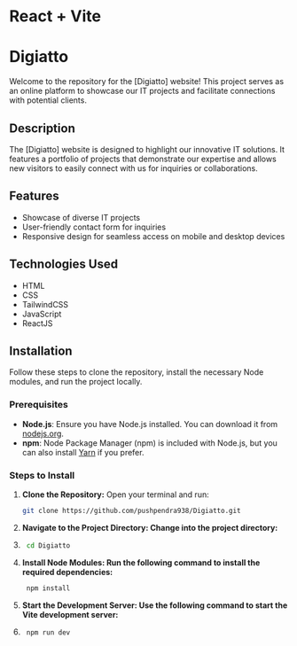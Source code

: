 # React + Vite

# Digiatto

Welcome to the repository for the [Digiatto] website! This project serves as an online platform to showcase our IT projects and facilitate connections with potential clients.

## Description
The [Digiatto] website is designed to highlight our innovative IT solutions. It features a portfolio of projects that demonstrate our expertise and allows new visitors to easily connect with us for inquiries or collaborations.

## Features
- Showcase of diverse IT projects
- User-friendly contact form for inquiries
- Responsive design for seamless access on mobile and desktop devices

## Technologies Used
- HTML
- CSS
- TailwindCSS
- JavaScript
- ReactJS

## Installation
Follow these steps to clone the repository, install the necessary Node modules, and run the project locally.

### Prerequisites
- **Node.js**: Ensure you have Node.js installed. You can download it from [nodejs.org](https://nodejs.org/).
- **npm**: Node Package Manager (npm) is included with Node.js, but you can also install [Yarn](https://yarnpkg.com/) if you prefer.

### Steps to Install
1. **Clone the Repository:**
   Open your terminal and run:
   ```bash
   git clone https://github.com/pushpendra938/Digiatto.git
2.  **Navigate to the Project Directory: Change into the project directory:**
3.  ```bash 
     cd Digiatto
3.  **Install Node Modules: Run the following command to install the required dependencies:**
    ```bash
     npm install
3.  **Start the Development Server: Use the following command to start the Vite development server:**
4.  ```bash
     npm run dev


